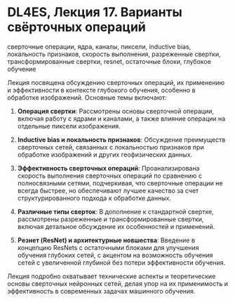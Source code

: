 # DL4ES, Лекция 17. Варианты свёрточных операций

сверточные операции, ядра, каналы, пиксели, inductive bias, локальность признаков, скорость выполнения, разреженные свертки, трансформированные свертки, resnet, остаточные блоки, глубокое обучение



Лекция посвящена обсуждению сверточных операций, их применению и эффективности в контексте глубокого обучения, особенно в обработке изображений. Основные темы включают:



1. **Операция свертки**: Рассмотрены основы сверточной операции, включая работу с ядрами и каналами, а также влияние операции на отдельные пиксели изображения.



2. **Inductive bias и локальность признаков**: Обсуждение преимуществ сверточных сетей, связанных с локальностью признаков при обработке изображений и других геофизических данных.



3. **Эффективность сверточных операций**: Проанализирована скорость выполнения сверточных операций по сравнению с полносвязными сетями, подчеркивая, что сверточные операции не всегда быстрее, но обеспечивают лучшее качество за счет структурированного подхода к обработке данных.



4. **Различные типы сверток**: В дополнение к стандартной свертке, рассмотрены разреженные и трансформированные свертки, включая детальное обсуждение их особенностей и применений.



5. **Резнет (ResNet) и архитектурные новшества**: Введение в концепцию ResNets с остаточными блоками для улучшения обучения глубоких сетей, с акцентом на возможность обучения сетей с увеличенной глубиной без потери эффективности обучения.



Лекция подробно охватывает технические аспекты и теоретические основы сверточных нейронных сетей, делая упор на их применимость и эффективность в современных задачах машинного обучения.